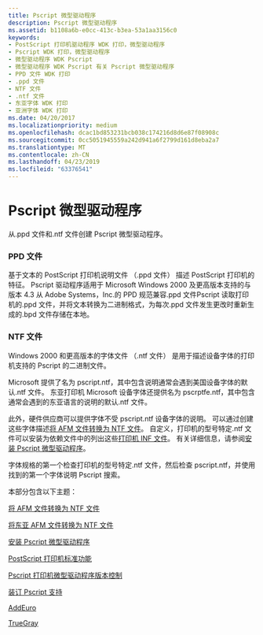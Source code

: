```yaml
---
title: Pscript 微型驱动程序
description: Pscript 微型驱动程序
ms.assetid: b1108a6b-e0cc-413c-b3ea-53a1aa3156c0
keywords:
- PostScript 打印机驱动程序 WDK 打印，微型驱动程序
- Pscript WDK 打印，微型驱动程序
- 微型驱动程序 WDK Pscript
- 微型驱动程序 WDK Pscript 有关 Pscript 微型驱动程序
- PPD 文件 WDK 打印
- .ppd 文件
- NTF 文件
- .ntf 文件
- 东亚字体 WDK 打印
- 亚洲字体 WDK 打印
ms.date: 04/20/2017
ms.localizationpriority: medium
ms.openlocfilehash: dcac1bd853231bcb038c174216d8d6e87f08908c
ms.sourcegitcommit: 0cc5051945559a242d941a6f2799d161d8eba2a7
ms.translationtype: MT
ms.contentlocale: zh-CN
ms.lasthandoff: 04/23/2019
ms.locfileid: "63376541"
---
```

# <a name="pscript-minidrivers"></a>Pscript 微型驱动程序





从.ppd 文件和.ntf 文件创建 Pscript 微型驱动程序。

### <a href="" id="ddk-ppd-files-gg"></a>PPD 文件

基于文本的 PostScript 打印机说明文件 （.ppd 文件） 描述 PostScript 打印机的特征。 Pscript 驱动程序适用于 Microsoft Windows 2000 及更高版本支持的与版本 4.3 从 Adobe Systems，Inc.的 PPD 规范兼容.ppd 文件Pscript 读取打印机的.ppd 文件，并将文本转换为二进制格式，为每次.ppd 文件发生更改时重新生成的.bpd 文件存储在本地。

### <a href="" id="ddk-ntf-files-gg"></a>NTF 文件

Windows 2000 和更高版本的字体文件 （.ntf 文件） 是用于描述设备字体的打印机支持的 Pscript 的二进制文件。

Microsoft 提供了名为 pscript.ntf，其中包含说明通常会遇到美国设备字体的默认.ntf 文件。 东亚打印机 Microsoft 设备字体还提供名为 pscrptfe.ntf，其中包含通常会遇到的东亚语言的说明的默认.ntf 文件。

此外，硬件供应商可以提供字体不受 pscript.ntf 设备字体的说明。 可以通过创建这些字体描述[将 AFM 文件转换为 NTF 文件](converting-afm-files-to-ntf-files.md)。 自定义，打印机的型号特定.ntf 文件可以安装为依赖文件中的列出这些[打印机 INF 文件](printer-inf-files.md)。 有关详细信息，请参阅[安装 Pscript 微型驱动程序](installing-a-pscript-minidriver.md)。

字体规格的第一个检查打印机的型号特定.ntf 文件，然后检查 pscript.ntf，并使用找到的第一个字体说明 Pscript 搜索。

本部分包含以下主题：

[将 AFM 文件转换为 NTF 文件](converting-afm-files-to-ntf-files.md)

[将东亚 AFM 文件转换为 NTF 文件](converting-east-asian-afm-files-to-ntf-files.md)

[安装 Pscript 微型驱动程序](installing-a-pscript-minidriver.md)

[PostScript 打印机标准功能](postscript-printer-driver-standard-features.md)

[Pscript 打印机微型驱动程序版本控制](pscript-printer-minidriver-versioning.md)

[装订 Pscript 支持](pscript-support-for-stapling.md)

[AddEuro](addeuro.md)

[TrueGray](truegray.md)

 

 




